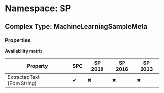 # Namespace: SP

## Complex Type: MachineLearningSampleMeta

### Properties

**Availability matrix**

Property | SPO | SP 2019 | SP 2016 | SP 2013
----------|-----|---------|---------|--------
ExtractedText (Edm.String) | ✔ | ✖ | ✖ | ✖
